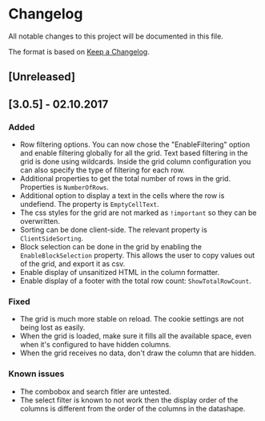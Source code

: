 # Changelog

All notable changes to this project will be documented in this file.

The format is based on [Keep a Changelog](http://keepachangelog.com/en/1.0.0/).

## [Unreleased]

## [3.0.5] - 02.10.2017
### Added
 * Row filtering options. You can now chose the "EnableFiltering" option and enable filtering globally for all the grid. Text based filtering in the grid is done using wildcards.
 Inside the grid column configuration you can also specify the type of filtering for each row.
 * Additional properties to get the total number of rows in the grid. Properties is `NumberOfRows`.
 * Additional option to display a text in the cells where the row is undefiend. The property is `EmptyCellText`.
 * The css styles for the grid are not marked as `!important` so they can be overwritten.
 * Sorting can be done client-side. The relevant property is `ClientSideSorting`.
 * Block selection can be done in the grid by enabling the `EnableBlockSelection` property. This allows the user to copy values out of the grid, and export it as csv.
 * Enable display of unsanitized HTML in the column formatter.
 * Enable display of a footer with the total row count: `ShowTotalRowCount`.

### Fixed
* The grid is much more stable on reload. The cookie settings are not being lost as easily.
* When the grid is loaded, make sure it fills all the available space, even when it's configured to have hidden columns.
* When the grid receives no data, don't draw the column that are hidden.

### Known issues
* The combobox and search fitler are untested.
* The select filter is known to not work then the display order of the columns is different from the order of the columns in the datashape.